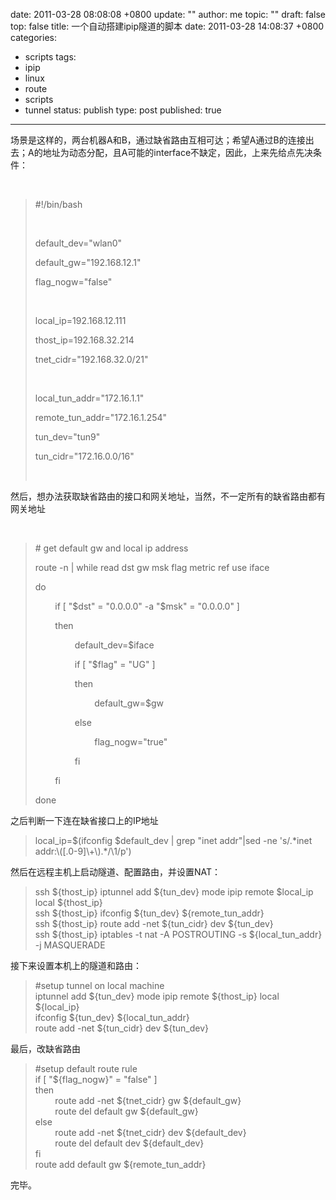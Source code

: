 date: 2011-03-28 08:08:08 +0800
update: ""
author: me
topic: ""
draft: false
top: false
title: 一个自动搭建ipip隧道的脚本
date: 2011-03-28 14:08:37 +0800
categories:
- scripts
tags:
- ipip
- linux
- route
- scripts
- tunnel
status: publish
type: post
published: true
---
<p>场景是这样的，两台机器A和B，通过缺省路由互相可达；希望A通过B的连接出去；A的地址为动态分配，且A可能的interface不缺定，因此，上来先给点先决条件：</p>

<p>&nbsp;</p>

<blockquote><p>#!/bin/bash</p>

<p>&nbsp;</p>

<p>default_dev="wlan0"</p>

<p>default_gw="192.168.12.1"</p>

<p>flag_nogw="false"</p>

<p>&nbsp;</p>

<p>local_ip=192.168.12.111</p>

<p>thost_ip=192.168.32.214</p>

<p>tnet_cidr="192.168.32.0/21"</p>

<p>&nbsp;</p>

<p>local_tun_addr="172.16.1.1"</p>

<p>remote_tun_addr="172.16.1.254"</p>

<p>tun_dev="tun9"</p>

<p>tun_cidr="172.16.0.0/16"</p>

<p>&nbsp;</p>

</blockquote>

<p>然后，想办法获取缺省路由的接口和网关地址，当然，不一定所有的缺省路由都有网关地址</p>

<p>&nbsp;</p>

<blockquote><p># get default gw and local ip address&nbsp;</p>

<p>route -n | while read dst gw msk flag metric ref use iface</p>

<p>do&nbsp;</p>

<p>&nbsp; &nbsp; &nbsp; &nbsp; if [ "$dst" = "0.0.0.0" -a "$msk" = "0.0.0.0" ]</p>

<p>&nbsp; &nbsp; &nbsp; &nbsp; then &nbsp; &nbsp;</p>

<p>&nbsp; &nbsp; &nbsp; &nbsp; &nbsp; &nbsp; &nbsp; &nbsp; default_dev=$iface</p>

<p>&nbsp; &nbsp; &nbsp; &nbsp; &nbsp; &nbsp; &nbsp; &nbsp; if [ "$flag" = "UG" ]</p>

<p>&nbsp; &nbsp; &nbsp; &nbsp; &nbsp; &nbsp; &nbsp; &nbsp; then &nbsp; &nbsp;</p>

<p>&nbsp; &nbsp; &nbsp; &nbsp; &nbsp; &nbsp; &nbsp; &nbsp; &nbsp; &nbsp; &nbsp; &nbsp; default_gw=$gw</p>

<p>&nbsp; &nbsp; &nbsp; &nbsp; &nbsp; &nbsp; &nbsp; &nbsp; else &nbsp; &nbsp;</p>

<p>&nbsp; &nbsp; &nbsp; &nbsp; &nbsp; &nbsp; &nbsp; &nbsp; &nbsp; &nbsp; &nbsp; &nbsp; flag_nogw="true"</p>

<p>&nbsp; &nbsp; &nbsp; &nbsp; &nbsp; &nbsp; &nbsp; &nbsp; fi &nbsp; &nbsp; &nbsp;</p>

<p>&nbsp; &nbsp; &nbsp; &nbsp; fi &nbsp; &nbsp; &nbsp;</p>

<p>done</p>

</blockquote>

<div>之后判断一下连在缺省接口上的IP地址</div>

<div>

<blockquote>

<div>local_ip=$(ifconfig $default_dev | grep "inet addr"|sed -ne 's/.*inet addr:\([.0-9]\+\).*/\1/p')</div>

</blockquote>

</div>

<div>然后在远程主机上启动隧道、配置路由，并设置NAT：</div>

<div>

<blockquote>

<div>ssh ${thost_ip} iptunnel add ${tun_dev} mode ipip remote $local_ip local ${thost_ip}</div>

<div>ssh ${thost_ip} ifconfig ${tun_dev} ${remote_tun_addr}</div>

<div>ssh ${thost_ip} route add -net ${tun_cidr} dev ${tun_dev}</div>

<div>ssh ${thost_ip} iptables -t nat -A POSTROUTING -s ${local_tun_addr} -j MASQUERADE</div>

</blockquote>

</div>

<div>接下来设置本机上的隧道和路由：</div>

<div>

<blockquote>

<div>#setup tunnel on local machine</div>

<div>iptunnel add ${tun_dev} mode ipip remote ${thost_ip} local ${local_ip}</div>

<div>ifconfig ${tun_dev} ${local_tun_addr}</div>

<div>route add -net ${tun_cidr} dev ${tun_dev}</div>

</blockquote>

</div>

<div>最后，改缺省路由</div>

<div>

<blockquote>

<div>#setup default route rule</div>

<div>if [ "${flag_nogw}" = "false" ]</div>

<div>then</div>

<div>&nbsp; &nbsp; &nbsp; &nbsp; route add -net ${tnet_cidr} gw ${default_gw}</div>

<div>&nbsp; &nbsp; &nbsp; &nbsp; route del default gw ${default_gw}</div>

<div>else</div>

<div>&nbsp; &nbsp; &nbsp; &nbsp; route add -net ${tnet_cidr} dev ${default_dev}</div>

<div>&nbsp; &nbsp; &nbsp; &nbsp; route del default dev ${default_dev}</div>

<div>fi</div>

<div>route add default gw ${remote_tun_addr}</div>

</blockquote>

</div>

<div>完毕。</div>
